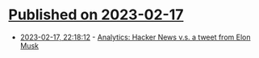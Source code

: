 # [Published on 2023-02-17](index.md)

* [2023-02-17, 22:18:12](https://news.ycombinator.com/item?id=34841382) - [Analytics: Hacker News v.s. a tweet from Elon Musk](https://simonwillison.net/2023/Feb/17/analytics/)
